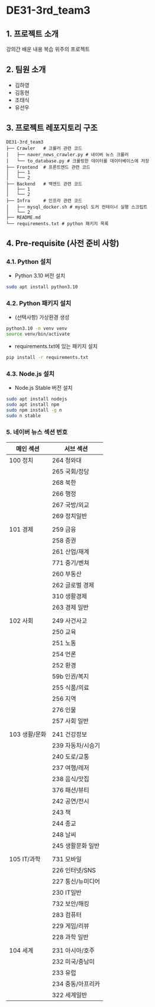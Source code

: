 # DE31-3rd_team3

## 1. 프로젝트 소개
강의간 배운 내용 복습 위주의 프로젝트

## 2. 팀원 소개
- 김하영 
- 김동현
- 조태식
- 유선우

## 3. 프로젝트 레포지토리 구조
``` 
DE31-3rd_team3
├── Crawler   # 크롤러 관련 코드
│   ├── naver_news_crawler.py # 네이버 뉴스 크롤러
│   └── to_database.py # 크롤링한 데이터를 데이터베이스에 저장
├── Frontend  # 프론트엔드 관련 코드
│   ├── 1
│   └── 2
├── Backend   # 백엔드 관련 코드
│   ├── 1
│   └── 2
├── Infra     # 인프라 관련 코드
│   ├── mysql_docker.sh # mysql 도커 컨테이너 실행 스크립트
│   └── 2
├── README.md
└── requirements.txt # python 패키지 목록
```

## 4. Pre-requisite (사전 준비 사항)

### 4.1. Python 설치
- Python 3.10 버전 설치
```bash
sudo apt install python3.10
``` 

### 4.2. Python 패키지 설치
- (선택사항) 가상환경 생성
```bash
python3.10 -m venv venv
source venv/bin/activate
```

- requirements.txt에 있는 패키지 설치
```bash
pip install -r requirements.txt
```

### 4.3. Node.js 설치
- Node.js Stable 버전 설치
```bash
sudo apt install nodejs
sudo apt install npm
sudo npm install -g n
sudo n stable
```

### 5. 네이버 뉴스 섹션 번호

| 메인 섹션 | 서브 섹션 |
|------|------|
| 100 정치 | 264 청와대 |
|  | 265 국회/정당 |
|  | 268 북한 |
|  | 266 행정 |
|  | 267 국방/외교 |
|  | 269 정치일반 |
||
| 101 경제 | 259 금융 |
|  | 258 증권 |
|  | 261 산업/재계 |
|  | 771 중기/벤쳐 |
|  | 260 부동산 |
|  | 262 글로벌 경제 |
|  | 310 생활경제 |
|  | 263 경제 일반 |
||
| 102 사회 | 249 사건사고 |
|  | 250 교육 |
|  | 251 노동 |
|  | 254 언론 |
|  | 252 환경 |
|  | 59b 인권/복지 |
|  | 255 식품/의료 |
|  | 256 지역 |
|  | 276 인물 |
|  | 257 사회 일반 |
||
| 103 생활/문화 | 241 건강정보 |
|  | 239 자동차/시승기 |
|  | 240 도로/교통 |
|  | 237 여행/레저 |
|  | 238 음식/맛집 |
|  | 376 패션/뷰티 |
|  | 242 공연/전시 |
|  | 243 책 |
|  | 244 종교 |
|  | 248 날씨 |
|  | 245 생활문화 일반 |
||
| 105 IT/과학 | 731 모바일 |
|  | 226 인터넷/SNS |
|  | 227 통신/뉴미디어 |
|  | 230 IT일반 |
|  | 732 보안/해킹 |
|  | 283 컴퓨터 |
|  | 229 게임/리뷰 |
|  | 228 과학 일반 |
||
| 104 세계 | 231 아시아/호주 |
|  | 232 미국/중남미 |
|  | 233 유럽 |
|  | 234 중동/아프리카 |
|  | 322 세계일반 |
